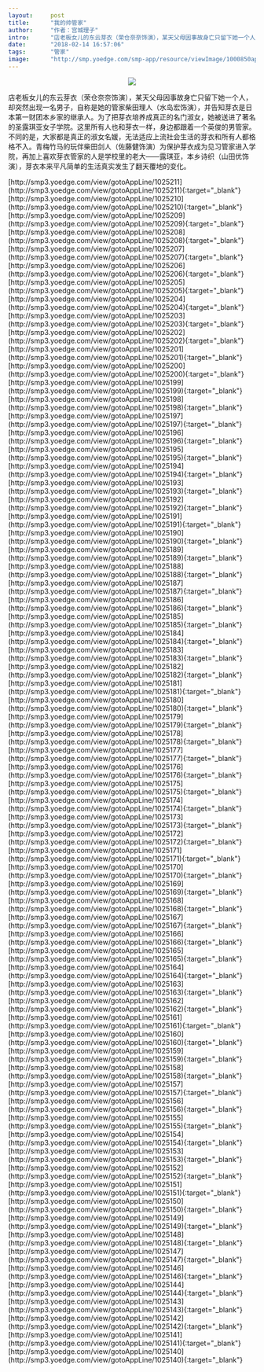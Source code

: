 ```yaml
---
layout:     post
title:      "我的帅管家"
author:     "作者：宫城理子"
intro:      "店老板女儿的东云芽衣（荣仓奈奈饰演），某天父母因事故身亡只留下她一个人，却突然出现一名男子，自称是她的管家柴田理人（水岛宏饰演），并告知芽衣是日本第一财团本乡家的继承人。为了把芽衣培养成真正的名门淑女，她被送进了著名的圣露琪亚女子学院。这里所有人也和芽衣一样，身边都跟着一个英俊的男管家。不同的是，大家都是真正的淑女名媛，无法适应上流社会生活的芽衣和所有人都格格不入。青梅竹马的玩伴柴田剑人（佐藤健饰演）为保护芽衣成为见习管家进入学院，再加上喜欢芽衣管家的人是学校里的老大——露琪亚，本乡诗织（山田优饰演），芽衣本来平凡简单的生活真实发生了翻天覆地的变化。"
date:       "2018-02-14 16:57:06"
tags:       "管家"
image:      "http://smp.yoedge.com/smp-app/resource/viewImage/1000850appline.png"
---
```

<div style="text-align: center">
<p><img src="http://smp.yoedge.com/smp-app/resource/viewImage/1000850appline.png"/></p>
</div>
<p class="post-meta">
<span>店老板女儿的东云芽衣（荣仓奈奈饰演），某天父母因事故身亡只留下她一个人，却突然出现一名男子，自称是她的管家柴田理人（水岛宏饰演），并告知芽衣是日本第一财团本乡家的继承人。为了把芽衣培养成真正的名门淑女，她被送进了著名的圣露琪亚女子学院。这里所有人也和芽衣一样，身边都跟着一个英俊的男管家。不同的是，大家都是真正的淑女名媛，无法适应上流社会生活的芽衣和所有人都格格不入。青梅竹马的玩伴柴田剑人（佐藤健饰演）为保护芽衣成为见习管家进入学院，再加上喜欢芽衣管家的人是学校里的老大——露琪亚，本乡诗织（山田优饰演），芽衣本来平凡简单的生活真实发生了翻天覆地的变化。</span>
</p>
[http://smp3.yoedge.com/view/gotoAppLine/1025211](http://smp3.yoedge.com/view/gotoAppLine/1025211){:target="_blank"}
[http://smp3.yoedge.com/view/gotoAppLine/1025210](http://smp3.yoedge.com/view/gotoAppLine/1025210){:target="_blank"}
[http://smp3.yoedge.com/view/gotoAppLine/1025209](http://smp3.yoedge.com/view/gotoAppLine/1025209){:target="_blank"}
[http://smp3.yoedge.com/view/gotoAppLine/1025208](http://smp3.yoedge.com/view/gotoAppLine/1025208){:target="_blank"}
[http://smp3.yoedge.com/view/gotoAppLine/1025207](http://smp3.yoedge.com/view/gotoAppLine/1025207){:target="_blank"}
[http://smp3.yoedge.com/view/gotoAppLine/1025206](http://smp3.yoedge.com/view/gotoAppLine/1025206){:target="_blank"}
[http://smp3.yoedge.com/view/gotoAppLine/1025205](http://smp3.yoedge.com/view/gotoAppLine/1025205){:target="_blank"}
[http://smp3.yoedge.com/view/gotoAppLine/1025204](http://smp3.yoedge.com/view/gotoAppLine/1025204){:target="_blank"}
[http://smp3.yoedge.com/view/gotoAppLine/1025203](http://smp3.yoedge.com/view/gotoAppLine/1025203){:target="_blank"}
[http://smp3.yoedge.com/view/gotoAppLine/1025202](http://smp3.yoedge.com/view/gotoAppLine/1025202){:target="_blank"}
[http://smp3.yoedge.com/view/gotoAppLine/1025201](http://smp3.yoedge.com/view/gotoAppLine/1025201){:target="_blank"}
[http://smp3.yoedge.com/view/gotoAppLine/1025200](http://smp3.yoedge.com/view/gotoAppLine/1025200){:target="_blank"}
[http://smp3.yoedge.com/view/gotoAppLine/1025199](http://smp3.yoedge.com/view/gotoAppLine/1025199){:target="_blank"}
[http://smp3.yoedge.com/view/gotoAppLine/1025198](http://smp3.yoedge.com/view/gotoAppLine/1025198){:target="_blank"}
[http://smp3.yoedge.com/view/gotoAppLine/1025197](http://smp3.yoedge.com/view/gotoAppLine/1025197){:target="_blank"}
[http://smp3.yoedge.com/view/gotoAppLine/1025196](http://smp3.yoedge.com/view/gotoAppLine/1025196){:target="_blank"}
[http://smp3.yoedge.com/view/gotoAppLine/1025195](http://smp3.yoedge.com/view/gotoAppLine/1025195){:target="_blank"}
[http://smp3.yoedge.com/view/gotoAppLine/1025194](http://smp3.yoedge.com/view/gotoAppLine/1025194){:target="_blank"}
[http://smp3.yoedge.com/view/gotoAppLine/1025193](http://smp3.yoedge.com/view/gotoAppLine/1025193){:target="_blank"}
[http://smp3.yoedge.com/view/gotoAppLine/1025192](http://smp3.yoedge.com/view/gotoAppLine/1025192){:target="_blank"}
[http://smp3.yoedge.com/view/gotoAppLine/1025191](http://smp3.yoedge.com/view/gotoAppLine/1025191){:target="_blank"}
[http://smp3.yoedge.com/view/gotoAppLine/1025190](http://smp3.yoedge.com/view/gotoAppLine/1025190){:target="_blank"}
[http://smp3.yoedge.com/view/gotoAppLine/1025189](http://smp3.yoedge.com/view/gotoAppLine/1025189){:target="_blank"}
[http://smp3.yoedge.com/view/gotoAppLine/1025188](http://smp3.yoedge.com/view/gotoAppLine/1025188){:target="_blank"}
[http://smp3.yoedge.com/view/gotoAppLine/1025187](http://smp3.yoedge.com/view/gotoAppLine/1025187){:target="_blank"}
[http://smp3.yoedge.com/view/gotoAppLine/1025186](http://smp3.yoedge.com/view/gotoAppLine/1025186){:target="_blank"}
[http://smp3.yoedge.com/view/gotoAppLine/1025185](http://smp3.yoedge.com/view/gotoAppLine/1025185){:target="_blank"}
[http://smp3.yoedge.com/view/gotoAppLine/1025184](http://smp3.yoedge.com/view/gotoAppLine/1025184){:target="_blank"}
[http://smp3.yoedge.com/view/gotoAppLine/1025183](http://smp3.yoedge.com/view/gotoAppLine/1025183){:target="_blank"}
[http://smp3.yoedge.com/view/gotoAppLine/1025182](http://smp3.yoedge.com/view/gotoAppLine/1025182){:target="_blank"}
[http://smp3.yoedge.com/view/gotoAppLine/1025181](http://smp3.yoedge.com/view/gotoAppLine/1025181){:target="_blank"}
[http://smp3.yoedge.com/view/gotoAppLine/1025180](http://smp3.yoedge.com/view/gotoAppLine/1025180){:target="_blank"}
[http://smp3.yoedge.com/view/gotoAppLine/1025179](http://smp3.yoedge.com/view/gotoAppLine/1025179){:target="_blank"}
[http://smp3.yoedge.com/view/gotoAppLine/1025178](http://smp3.yoedge.com/view/gotoAppLine/1025178){:target="_blank"}
[http://smp3.yoedge.com/view/gotoAppLine/1025177](http://smp3.yoedge.com/view/gotoAppLine/1025177){:target="_blank"}
[http://smp3.yoedge.com/view/gotoAppLine/1025176](http://smp3.yoedge.com/view/gotoAppLine/1025176){:target="_blank"}
[http://smp3.yoedge.com/view/gotoAppLine/1025175](http://smp3.yoedge.com/view/gotoAppLine/1025175){:target="_blank"}
[http://smp3.yoedge.com/view/gotoAppLine/1025174](http://smp3.yoedge.com/view/gotoAppLine/1025174){:target="_blank"}
[http://smp3.yoedge.com/view/gotoAppLine/1025173](http://smp3.yoedge.com/view/gotoAppLine/1025173){:target="_blank"}
[http://smp3.yoedge.com/view/gotoAppLine/1025172](http://smp3.yoedge.com/view/gotoAppLine/1025172){:target="_blank"}
[http://smp3.yoedge.com/view/gotoAppLine/1025171](http://smp3.yoedge.com/view/gotoAppLine/1025171){:target="_blank"}
[http://smp3.yoedge.com/view/gotoAppLine/1025170](http://smp3.yoedge.com/view/gotoAppLine/1025170){:target="_blank"}
[http://smp3.yoedge.com/view/gotoAppLine/1025169](http://smp3.yoedge.com/view/gotoAppLine/1025169){:target="_blank"}
[http://smp3.yoedge.com/view/gotoAppLine/1025168](http://smp3.yoedge.com/view/gotoAppLine/1025168){:target="_blank"}
[http://smp3.yoedge.com/view/gotoAppLine/1025167](http://smp3.yoedge.com/view/gotoAppLine/1025167){:target="_blank"}
[http://smp3.yoedge.com/view/gotoAppLine/1025166](http://smp3.yoedge.com/view/gotoAppLine/1025166){:target="_blank"}
[http://smp3.yoedge.com/view/gotoAppLine/1025165](http://smp3.yoedge.com/view/gotoAppLine/1025165){:target="_blank"}
[http://smp3.yoedge.com/view/gotoAppLine/1025164](http://smp3.yoedge.com/view/gotoAppLine/1025164){:target="_blank"}
[http://smp3.yoedge.com/view/gotoAppLine/1025163](http://smp3.yoedge.com/view/gotoAppLine/1025163){:target="_blank"}
[http://smp3.yoedge.com/view/gotoAppLine/1025162](http://smp3.yoedge.com/view/gotoAppLine/1025162){:target="_blank"}
[http://smp3.yoedge.com/view/gotoAppLine/1025161](http://smp3.yoedge.com/view/gotoAppLine/1025161){:target="_blank"}
[http://smp3.yoedge.com/view/gotoAppLine/1025160](http://smp3.yoedge.com/view/gotoAppLine/1025160){:target="_blank"}
[http://smp3.yoedge.com/view/gotoAppLine/1025159](http://smp3.yoedge.com/view/gotoAppLine/1025159){:target="_blank"}
[http://smp3.yoedge.com/view/gotoAppLine/1025158](http://smp3.yoedge.com/view/gotoAppLine/1025158){:target="_blank"}
[http://smp3.yoedge.com/view/gotoAppLine/1025157](http://smp3.yoedge.com/view/gotoAppLine/1025157){:target="_blank"}
[http://smp3.yoedge.com/view/gotoAppLine/1025156](http://smp3.yoedge.com/view/gotoAppLine/1025156){:target="_blank"}
[http://smp3.yoedge.com/view/gotoAppLine/1025155](http://smp3.yoedge.com/view/gotoAppLine/1025155){:target="_blank"}
[http://smp3.yoedge.com/view/gotoAppLine/1025154](http://smp3.yoedge.com/view/gotoAppLine/1025154){:target="_blank"}
[http://smp3.yoedge.com/view/gotoAppLine/1025153](http://smp3.yoedge.com/view/gotoAppLine/1025153){:target="_blank"}
[http://smp3.yoedge.com/view/gotoAppLine/1025152](http://smp3.yoedge.com/view/gotoAppLine/1025152){:target="_blank"}
[http://smp3.yoedge.com/view/gotoAppLine/1025151](http://smp3.yoedge.com/view/gotoAppLine/1025151){:target="_blank"}
[http://smp3.yoedge.com/view/gotoAppLine/1025150](http://smp3.yoedge.com/view/gotoAppLine/1025150){:target="_blank"}
[http://smp3.yoedge.com/view/gotoAppLine/1025149](http://smp3.yoedge.com/view/gotoAppLine/1025149){:target="_blank"}
[http://smp3.yoedge.com/view/gotoAppLine/1025148](http://smp3.yoedge.com/view/gotoAppLine/1025148){:target="_blank"}
[http://smp3.yoedge.com/view/gotoAppLine/1025147](http://smp3.yoedge.com/view/gotoAppLine/1025147){:target="_blank"}
[http://smp3.yoedge.com/view/gotoAppLine/1025146](http://smp3.yoedge.com/view/gotoAppLine/1025146){:target="_blank"}
[http://smp3.yoedge.com/view/gotoAppLine/1025144](http://smp3.yoedge.com/view/gotoAppLine/1025144){:target="_blank"}
[http://smp3.yoedge.com/view/gotoAppLine/1025143](http://smp3.yoedge.com/view/gotoAppLine/1025143){:target="_blank"}
[http://smp3.yoedge.com/view/gotoAppLine/1025142](http://smp3.yoedge.com/view/gotoAppLine/1025142){:target="_blank"}
[http://smp3.yoedge.com/view/gotoAppLine/1025141](http://smp3.yoedge.com/view/gotoAppLine/1025141){:target="_blank"}
[http://smp3.yoedge.com/view/gotoAppLine/1025140](http://smp3.yoedge.com/view/gotoAppLine/1025140){:target="_blank"}


